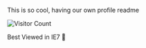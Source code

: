 This is so cool, having our own profile readme


![Visitor Count](https://profile-counter.glitch.me/veera83372/count.svg)


Best Viewed in IE7 🤪 
